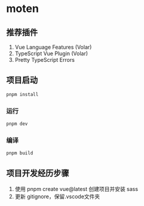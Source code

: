 # moten

## 推荐插件

1. Vue Language Features (Volar)
2. TypeScript Vue Plugin (Volar)
3. Pretty TypeScript Errors

## 项目启动

```sh
pnpm install
```

### 运行

```sh
pnpm dev
```

### 编译

```sh
pnpm build
```

## 项目开发经历步骤

1. 使用 pnpm create vue@latest 创建项目并安装 sass
2. 更新 gitignore，保留.vscode文件夹
